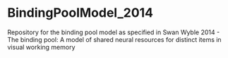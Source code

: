 # BindingPoolModel_2014

Repository for the binding pool model as specified in Swan Wyble 2014 - The binding pool: A model of shared neural resources for distinct items in visual working memory


